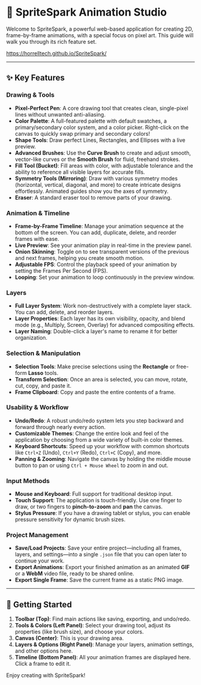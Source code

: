 # 🎨 SpriteSpark Animation Studio

Welcome to SpriteSpark, a powerful web-based application for creating 2D, frame-by-frame animations, with a special focus on pixel art. This guide will walk you through its rich feature set.

https://horrelltech.github.io/SpriteSpark/

---

## ✨ Key Features

### Drawing & Tools

* **Pixel-Perfect Pen**: A core drawing tool that creates clean, single-pixel lines without unwanted anti-aliasing.
* **Color Palette**: A full-featured palette with default swatches, a primary/secondary color system, and a color picker. Right-click on the canvas to quickly swap primary and secondary colors!
* **Shape Tools**: Draw perfect Lines, Rectangles, and Ellipses with a live preview.
* **Advanced Brushes**: Use the **Curve Brush** to create and adjust smooth, vector-like curves or the **Smooth Brush** for fluid, freehand strokes.
* **Fill Tool (Bucket)**: Fill areas with color, with adjustable tolerance and the ability to reference all visible layers for accurate fills.
* **Symmetry Tools (Mirroring)**: Draw with various symmetry modes (horizontal, vertical, diagonal, and more) to create intricate designs effortlessly. Animated guides show you the axes of symmetry.
* **Eraser**: A standard eraser tool to remove parts of your drawing.

### Animation & Timeline

* **Frame-by-Frame Timeline**: Manage your animation sequence at the bottom of the screen. You can add, duplicate, delete, and reorder frames with ease.
* **Live Preview**: See your animation play in real-time in the preview panel.
* **Onion Skinning**: Toggle on to see transparent versions of the previous and next frames, helping you create smooth motion.
* **Adjustable FPS**: Control the playback speed of your animation by setting the Frames Per Second (FPS).
* **Looping**: Set your animation to loop continuously in the preview window.

### Layers

* **Full Layer System**: Work non-destructively with a complete layer stack. You can add, delete, and reorder layers.
* **Layer Properties**: Each layer has its own visibility, opacity, and blend mode (e.g., Multiply, Screen, Overlay) for advanced compositing effects.
* **Layer Naming**: Double-click a layer's name to rename it for better organization.

### Selection & Manipulation

* **Selection Tools**: Make precise selections using the **Rectangle** or free-form **Lasso** tools.
* **Transform Selection**: Once an area is selected, you can move, rotate, cut, copy, and paste it.
* **Frame Clipboard**: Copy and paste the entire contents of a frame.

### Usability & Workflow

* **Undo/Redo**: A robust undo/redo system lets you step backward and forward through nearly every action.
* **Customizable Themes**: Change the entire look and feel of the application by choosing from a wide variety of built-in color themes.
* **Keyboard Shortcuts**: Speed up your workflow with common shortcuts like `Ctrl+Z` (Undo), `Ctrl+Y` (Redo), `Ctrl+C` (Copy), and more.
* **Panning & Zooming**: Navigate the canvas by holding the middle mouse button to pan or using `Ctrl + Mouse Wheel` to zoom in and out.

### Input Methods

* **Mouse and Keyboard**: Full support for traditional desktop input.
* **Touch Support**: The application is touch-friendly. Use one finger to draw, or two fingers to **pinch-to-zoom** and **pan** the canvas.
* **Stylus Pressure**: If you have a drawing tablet or stylus, you can enable pressure sensitivity for dynamic brush sizes.

### Project Management

* **Save/Load Projects**: Save your entire project—including all frames, layers, and settings—into a single `.json` file that you can open later to continue your work.
* **Export Animations**: Export your finished animation as an animated **GIF** or a **WebM** video file, ready to be shared online.
* **Export Single Frame**: Save the current frame as a static PNG image.

---

## 🚀 Getting Started

1.  **Toolbar (Top)**: Find main actions like saving, exporting, and undo/redo.
2.  **Tools & Colors (Left Panel)**: Select your drawing tool, adjust its properties (like brush size), and choose your colors.
3.  **Canvas (Center)**: This is your drawing area.
4.  **Layers & Options (Right Panel)**: Manage your layers, animation settings, and other options here.
5.  **Timeline (Bottom Panel)**: All your animation frames are displayed here. Click a frame to edit it.

Enjoy creating with SpriteSpark!

